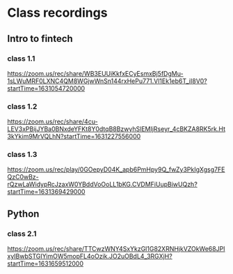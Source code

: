 # Class recordings

## Intro to fintech

### class 1.1
https://zoom.us/rec/share/WB3EUUiKkfxECyEsmxBj5fDgMu-1sLWuMRF0LXNC4QM8WGjwWnSn144rxHePu771.Vl1Ek1eb6T_iI8V0?startTime=1631054720000

### class 1.2
https://zoom.us/rec/share/4cu-LEV3xPBijJYBa0BNxdeYFKt8Y0dtqB8BzwyhSlEMIjRseyr_4cBKZA8RK5rk.Ht3kYkim9MrVQLhN?startTime=1631227556000

### class 1.3
https://zoom.us/rec/play/0GOepyD04K_apb6PmHpy9Q_fwZy3PkIgXgsg7FEQzC0wBz-rQzwLaWidypRcJzaxW0YBddVoOoLL1bKG.CVDMFiUupBiwUQzh?startTime=1631369429000

## Python

### class 2.1
https://zoom.us/rec/share/TTCwzWNY4SxYkzGl1G82XRNHjkVZOkWe68JPIxyIBwbSTGIYimOW5mopFL4oOzik.JO2uOBdL4_3RGXjH?startTime=1631659512000

